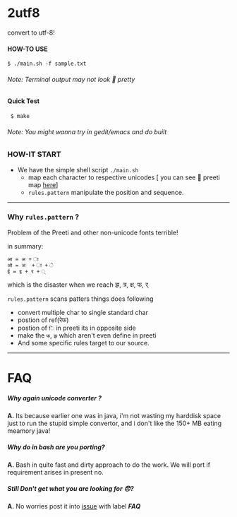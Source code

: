# 2utf8

convert to utf-8!

#### HOW-TO USE

	$ ./main.sh -f sample.txt

###### Note: *Terminal output may not look :poop: pretty*

#### Quick Test

	 $ make

###### Note: *You might wanna try in gedit/emacs and do built*

### HOW-IT START

* We have the simple shell script `./main.sh`
	* map each character to respective unicodes [ you can see :poop: preeti map [here][preeti]]
	* `rules.pattern` manipulate the position and sequence.

****
### Why `rules.pattern` ?

Problem of the Preeti and other non-unicode fonts terrible!

in summary:

```
आ = अ + ा
ओ = अ  + ा + े
ई = इ + र + ्
```

which is the disaster when we reach झ, त्र, क्ष, फ, र्


`rules.pattern` scans patters things does following
* convert multiple char to single standard char
* postion of ref(रेफ)
* postion of `ि` in preeti  its in opposite  side
* make the `फ`, `झ` which aren't even define in preeti
* And some specific rules target to our source.

****

# FAQ
##### Why again unicode converter ?

**A.** Its because earlier one was in java, i'm not wasting my harddisk space just to run the stupid simple convertor, and i don't like the 150+ MB eating meamory java!

##### Why do in bash are you porting?

**A.** Bash in quite fast and dirty approach to do the work. We will port if requirement arises in present no.

##### Still Don't get what you are looking for :disappointed:?

**A.** No worries post it into [issue][issue] with label ***FAQ***

[issue]: https://github.com/foss-np/2utf8/issues/new
[preeti]: http://1.bp.blogspot.com/-N79TrOsQZ2M/TdC_nSUZjoI/AAAAAAAAAu4/VkGIjZQDVtI/s1600/ananda%2Bakchyar_keyboard.jpg
